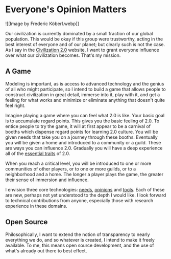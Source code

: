 # Everyone's Opinion Matters

![[Image by Frederic Köberl.webp]]

Our civilization is currently dominated by a small fraction of our global population. This would be okay if this group were trustworthy, acting in the best interest of everyone and of our planet; but clearly such is not the case. As I say in the [Civilization 2.0](http://www.civilization2.org/) website, I want to grant everyone influence over what our civilization becomes. That's my mission.

## A Game

Modeling is important, as is access to advanced technology and the genius of all who might participate, so I intend to build a game that allows people to construct civilization in great detail, immerse into it, play with it, and get a feeling for what works and minimize or eliminate anything that doesn't quite feel right.
  
Imagine playing a game where you can feel what 2.0 is like. Your basic goal is to accumulate regard points. This gives you the basic feeling of 2.0. To entice people to try the game, it will at first appear to be a carnival of booths which dispense regard points for learning 2.0 culture. You will be given needs that take you on a journey through these booths. Eventually you will be given a home and introduced to a community or a guild. These are ways you can influence 2.0. Gradually you will have a deep experience all of the [essential traits](https://www.civilization2.org/qualities) of 2.0.

When you reach a critical level, you will be introduced to one or more communities of other players, or to one or more guilds, or to a neighborhood and a home. The longer a player plays the game, the greater their sense of immersion and influence.

I envision three core technologies: [needs](https://www.game.civilization2.org/needs), [opinions](https://www.game.civilization2.org/opinions) and [tools](https://www.game.civilization2.org/tools). Each of these are new, perhaps not yet understood to the depth I would like. I look forward to technical contributions from anyone, especially those with research experience in these domains.

## Open Source

Philosophically, I want to extend the notion of transparency to nearly everything we do, and so whatever is created, I intend to make it freely available. To me, this means open source development, and the use of what's already out there to best effect.
